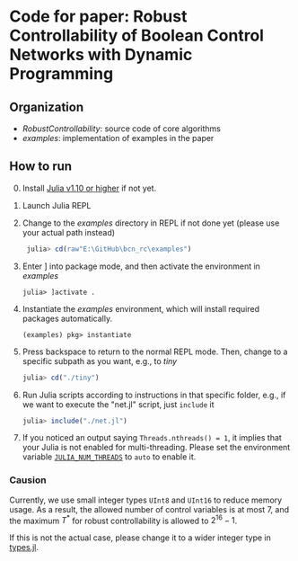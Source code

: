 # Code for paper: Robust Controllability of Boolean Control Networks with Dynamic Programming

## Organization
- *RobustControllability*: source code of core algorithms
- *examples*: implementation of examples in the paper

## How to run
0. Install [Julia v1.10 or higher](https://julialang.org/downloads/) if not yet.
1. Launch Julia REPL
2. Change to the *examples* directory in REPL if not done yet (please use your actual path instead)

   ```julia
    julia> cd(raw"E:\GitHub\bcn_rc\examples")
   ```

3. Enter ] into package mode, and then activate the environment in *examples*

   ```
   julia> ]activate .
   ```

4. Instantiate the *examples* environment, which will install required packages automatically.

   ```
   (examples) pkg> instantiate
   ```

5. Press backspace to return to the normal REPL mode. Then, change to a specific subpath as you want, e.g., to *tiny*

   ```julia
   julia> cd("./tiny")
   ```

6. Run Julia scripts according to instructions in that specific folder, e.g., if we want to execute the "net.jl" script, just `include` it

   ```julia
   julia> include("./net.jl")
   ```

7. If you noticed an output saying `Threads.nthreads() = 1`, it implies that your Julia is not enabled for multi-threading. 
   Please set the environment variable [`JULIA_NUM_THREADS`](https://docs.julialang.org/en/v1/manual/environment-variables/#JULIA_NUM_THREADS) to `auto` to enable it.


### Causion

Currently, we use small integer types `UInt8` and `UInt16` to reduce memory usage.
As a result, the allowed number of control variables is at most 7, and the maximum $T^*$ for robust controllability is allowed to $2^16 - 1$.

If this is not the actual case, please change it to a wider integer type in [types.jl](RobustControllability/src/types.jl).